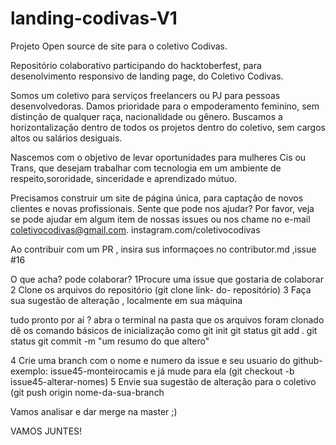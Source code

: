 # landing-codivas-V1
Projeto Open source de site para o coletivo Codivas.

Repositório colaborativo participando do hacktoberfest, para desenolvimento responsivo de landing page, do Coletivo Codivas.

Somos um coletivo para serviços freelancers ou PJ para pessoas desenvolvedoras.
Damos prioridade para o empoderamento feminino, sem distinção de qualquer raça, nacionalidade ou gênero.
Buscamos a horizontalização dentro de todos os projetos dentro do coletivo, sem cargos altos ou salários desiguais.

Nascemos com o objetivo de levar oportunidades para mulheres Cis ou Trans, que desejam trabalhar com tecnologia em um ambiente de respeito,sororidade,
sinceridade  e aprendizado mútuo.

Precisamos construir um site de página única, para captação de novos clientes e novas profissionais.
Sente que pode nos ajudar?
Por favor, veja se pode ajudar em algum item de nossas issues ou nos chame no e-mail coletivocodivas@gmail.com.
instagram.com/coletivocodivas

Ao contribuir com um PR , insira sus informaçoes no contributor.md ,issue #16

O que acha? pode colaborar?
1Procure uma issue que gostaria de colaborar
2 Clone os arquivos do repositório
(git clone link- do- repositório)
3 Faça sua sugestão de alteração , localmente em sua máquina

tudo pronto por aí ?
abra o terminal na pasta que os arquivos foram clonado
dê os comando básicos de inicialização como
git init
git status
git add .
git status
git commit -m "um resumo do que altero"

4 Crie uma branch com o nome e numero da issue e seu usuario do github- exemplo: issue45-monteirocamis e já mude para ela
(git checkout -b issue45-alterar-nomes)
5 Envie sua sugestão de alteração para o coletivo
(git push origin nome-da-sua-branch

Vamos analisar e dar merge na master ;)

VAMOS JUNTES!


